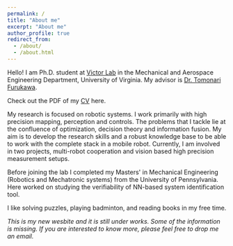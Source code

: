 ```yaml
---
permalink: /
title: "About me"
excerpt: "About me"
author_profile: true
redirect_from: 
  - /about/
  - /about.html
---
```

Hello!
I am Ph.D. student at [Victor Lab](https://www.victor-uva.org/) in the Mechanical and Aerospace Engineering Department, University of Virginia. My advisor is [Dr. Tomonari Furukawa](https://engineering.virginia.edu/faculty/tomonari-furukawa).

Check out the PDF of my [CV](https://drive.google.com/file/d/1q_UjkoSvF870zcFIcclmbc3ul4A59Uin/view?usp=share_link) here.

My research is focused on robotic systems. I work primarily with high precision mapping, perception and controls. The problems that I tackle lie at the confluence of optimization, decision theory and information fusion. My aim is to develop the research skills and a robust knowledge base to be able to work with the complete stack in a mobile robot. Currently, I am involved in two projects, multi-robot cooperation and vision based high precision measurement setups. 

Before joining the lab I completed my Masters' in Mechanical Engineering (Robotics and Mechatronic systems) from the University of Pennsylvania. Here worked on studying the verifiability of NN-based system identification tool. 

I like solving puzzles, playing badminton, and reading books in my free time.

*This is my new wesbite and it is still under works. Some of the information is missing. If you are interested to know more, please feel free to drop me an email.*

